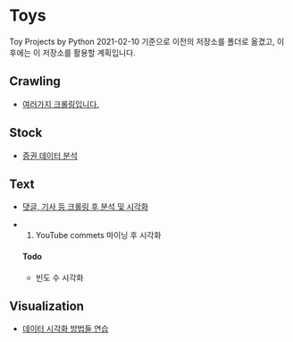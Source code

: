 # Toys
Toy Projects by Python
2021-02-10 기준으로 이전의 저장소를 폴더로 옮겼고, 이후에는 이 저장소를 활용할 계획입니다.

## Crawling
- [여러가지 크롤링입니다.](https://github.com/heonsooo/Toys/tree/main/Crawling) 

## Stock 
- [증권 데이터 분석](https://github.com/heonsooo/Toys/tree/main/Stock)
  
## Text
- [댓글, 기사 등 크롤링 후 분석 및 시각화](https://github.com/heonsooo/Toys/tree/main/Text)
- 1) YouTube commets 마이닝 후 시각화  
  
  #### Todo 
  - 빈도 수 시각화


## Visualization
- [데이터 시각화 방법들 연습](https://github.com/heonsooo/Toys/tree/main/Stock)
